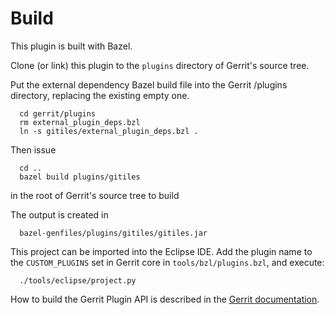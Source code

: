 Build
=====

This plugin is built with Bazel.

Clone (or link) this plugin to the `plugins` directory of Gerrit's source tree.

Put the external dependency Bazel build file into the Gerrit /plugins directory,
replacing the existing empty one.

```
  cd gerrit/plugins
  rm external_plugin_deps.bzl
  ln -s gitiles/external_plugin_deps.bzl .
```

Then issue

```
  cd ..
  bazel build plugins/gitiles
```

in the root of Gerrit's source tree to build

The output is created in

```
  bazel-genfiles/plugins/gitiles/gitiles.jar
```

This project can be imported into the Eclipse IDE. Add the plugin name to the
`CUSTOM_PLUGINS` set in Gerrit core in `tools/bzl/plugins.bzl`, and execute:

```
  ./tools/eclipse/project.py
```

How to build the Gerrit Plugin API is described in the [Gerrit
documentation](../../../Documentation/dev-bazel.html#_extension_and_plugin_api_jar_files).
